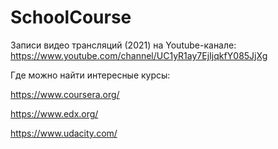 # SchoolCourse

Записи видео трансляций (2021) на Youtube-канале:
https://www.youtube.com/channel/UC1yR1ay7EjIjqkfY085JjXg


Где можно найти интересные курсы:

https://www.coursera.org/

https://www.edx.org/

https://www.udacity.com/

